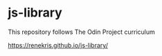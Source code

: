# js-library
This repository follows The Odin Project curriculum

https://renekris.github.io/js-library/
